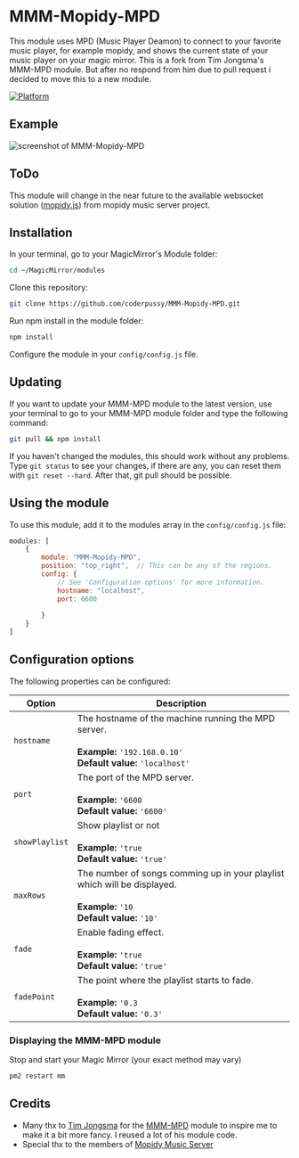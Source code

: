 # MMM-Mopidy-MPD

This module uses MPD (Music Player Deamon) to connect to your favorite music player, for example mopidy, 
and shows the current state of your music player on your magic mirror.
This is a fork from Tim Jongsma's MMM-MPD module. But after no respond from him due to pull request i decided to move this to a new module.

[![Platform](https://img.shields.io/badge/platform-MagicMirror-informational)](https://MagicMirror.builders)

## Example

![screenshot of MMM-Mopidy-MPD](https://user-images.githubusercontent.com/55058372/96780350-f34c3700-13ec-11eb-8c2d-536098016fef.jpg)

## ToDo

This module will change in the near future to the available websocket solution ([mopidy.js](https://github.com/mopidy/mopidy.js)) from mopidy music server project.

## Installation

In your terminal, go to your MagicMirror's Module folder:

````sh
cd ~/MagicMirror/modules
````

Clone this repository:

````sh
git clone https://github.com/coderpussy/MMM-Mopidy-MPD.git
````

Run npm install in the module folder:

````sh
npm install
````

Configure the module in your `config/config.js` file.

## Updating

If you want to update your MMM-MPD module to the latest version, use your terminal to go to your MMM-MPD module folder and type the following command:

````sh
git pull && npm install
````

If you haven't changed the modules, this should work without any problems.
Type `git status` to see your changes, if there are any, you can reset them with `git reset --hard`. After that, git pull should be possible.

## Using the module

To use this module, add it to the modules array in the `config/config.js` file:
````js
modules: [
	{
		module: "MMM-Mopidy-MPD",
		position: "top_right",	// This can be any of the regions.
		config: {
			// See 'Configuration options' for more information.
			hostname: "localhost",
			port: 6600
			
		}
	}
]
````

## Configuration options

The following properties can be configured:

| Option | Description
| ------ | -----------
| `hostname` | The hostname of the machine running the MPD server. <br><br> **Example:** `'192.168.0.10'` <br> **Default value:** `'localhost'`
| `port` | The port of the MPD server. <br><br> **Example:** `'6600` <br> **Default value:** `'6600'`
| `showPlaylist` | Show playlist or not <br><br> **Example:** `'true` <br> **Default value:** `'true'`
| `maxRows` | The number of songs comming up in your playlist which will be displayed. <br><br> **Example:** `'10` <br> **Default value:** `'10'`
| `fade` | Enable fading effect. <br><br> **Example:** `'true` <br> **Default value:** `'true'`
| `fadePoint` | The point where the playlist starts to fade. <br><br> **Example:** `'0.3` <br> **Default value:** `'0.3'`

### Displaying the MMM-MPD module

Stop and start your Magic Mirror (your exact method may vary)

````sh
pm2 restart mm
````

## Credits
- Many thx to [Tim Jongsma](https://github.com/timjong93) for the [MMM-MPD](https://github.com/timjong93/MMM-MPD) module to inspire me to make it a bit more fancy. I reused a lot of his module code.
- Special thx to the members of [Mopidy Music Server](https://github.com/mopidy)